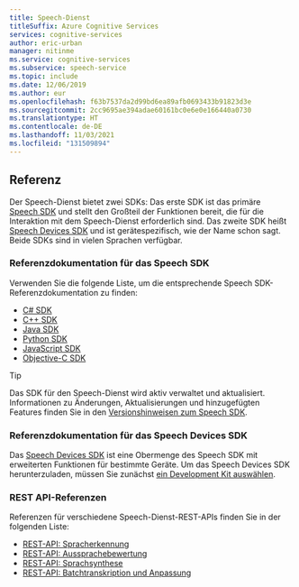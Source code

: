 ```yaml
---
title: Speech-Dienst
titleSuffix: Azure Cognitive Services
services: cognitive-services
author: eric-urban
manager: nitinme
ms.service: cognitive-services
ms.subservice: speech-service
ms.topic: include
ms.date: 12/06/2019
ms.author: eur
ms.openlocfilehash: f63b7537da2d99bd6ea89afb0693433b91823d3e
ms.sourcegitcommit: 2cc9695ae394adae60161bc0e6e0e166440a0730
ms.translationtype: HT
ms.contentlocale: de-DE
ms.lasthandoff: 11/03/2021
ms.locfileid: "131509894"
---
```

## <a name="reference-docs"></a>Referenz

Der Speech-Dienst bietet zwei SDKs: Das erste SDK ist das primäre [Speech SDK](../speech-sdk.md) und stellt den Großteil der Funktionen bereit, die für die Interaktion mit dem Speech-Dienst erforderlich sind. Das zweite SDK heißt [Speech Devices SDK](../speech-devices-sdk.md) und ist gerätespezifisch, wie der Name schon sagt. Beide SDKs sind in vielen Sprachen verfügbar.

### <a name="speech-sdk-reference-docs"></a>Referenzdokumentation für das Speech SDK

Verwenden Sie die folgende Liste, um die entsprechende Speech SDK-Referenzdokumentation zu finden:

- <a href="https://aka.ms/csspeech/csharpref" target="_blank" rel="noopener">C# SDK </a>
- <a href="https://aka.ms/csspeech/cppref" target="_blank" rel="noopener">C++ SDK </a>
- <a href="https://aka.ms/csspeech/javaref" target="_blank" rel="noopener">Java SDK </a>
- <a href="https://aka.ms/csspeech/pythonref" target="_blank" rel="noopener">Python SDK</a>
- <a href="https://aka.ms/csspeech/javascriptref" target="_blank" rel="noopener">JavaScript SDK</a>
- <a href="https://aka.ms/csspeech/objectivecref" target="_blank" rel="noopener">Objective-C SDK </a>

> [!TIP]
> Das SDK für den Speech-Dienst wird aktiv verwaltet und aktualisiert. Informationen zu Änderungen, Aktualisierungen und hinzugefügten Features finden Sie in den [Versionshinweisen zum Speech SDK](../releasenotes.md).

### <a name="speech-devices-sdk-reference-docs"></a>Referenzdokumentation für das Speech Devices SDK

Das [Speech Devices SDK](../speech-devices-sdk.md) ist eine Obermenge des Speech SDK mit erweiterten Funktionen für bestimmte Geräte. Um das Speech Devices SDK herunterzuladen, müssen Sie zunächst [ein Development Kit auswählen](../get-speech-devices-sdk.md#choose-a-development-kit).

### <a name="rest-api-references"></a>REST API-Referenzen

Referenzen für verschiedene Speech-Dienst-REST-APIs finden Sie in der folgenden Liste:

- [REST-API: Spracherkennung](../rest-speech-to-text.md)
- [REST-API: Aussprachebewertung](../rest-speech-to-text.md#pronunciation-assessment-parameters)
- [REST-API: Sprachsynthese](../rest-text-to-speech.md)
- <a href="https://westus.dev.cognitive.microsoft.com/docs/services/speech-to-text-api-v3-0" target="_blank" rel="noopener">REST-API: Batchtranskription und Anpassung </a>
